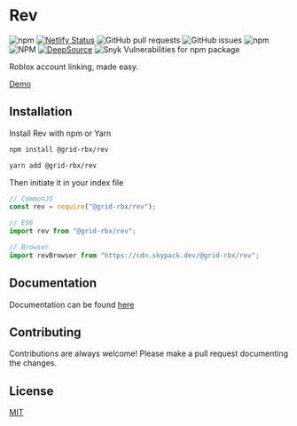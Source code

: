 # Rev

![npm](https://img.shields.io/npm/v/@grid-rbx/rev) [![Netlify Status](https://api.netlify.com/api/v1/badges/ac371a44-5f5a-4f3c-afd8-84685dd90d1f/deploy-status)](https://app.netlify.com/sites/revjs/deploys) ![GitHub pull requests](https://img.shields.io/github/issues-pr/grid-rbx/rev) ![GitHub issues](https://img.shields.io/github/issues/grid-rbx/rev) ![npm](https://img.shields.io/npm/dw/@grid-rbx/rev) ![NPM](https://img.shields.io/npm/l/@grid-rbx/rev) [![DeepSource](https://deepsource.io/gh/grid-rbx/rev.svg/?label=active+issues&show_trend=true&token=qgOtwN4OYd1ZUUMwAHekmX2J)](https://deepsource.io/gh/grid-rbx/rev/?ref=repository-badge) ![Snyk Vulnerabilities for npm package](https://img.shields.io/snyk/vulnerabilities/npm/@grid-rbx/rev)

Roblox account linking, made easy.

[Demo](https://demo.rev.cursecode.me)

## Installation

Install Rev with npm or Yarn

```bash
npm install @grid-rbx/rev

yarn add @grid-rbx/rev
```

Then initiate it in your index file

```javascript
// CommonJS
const rev = require("@grid-rbx/rev");

// ES6
import rev from "@grid-rbx/rev";

// Browser
import revBrowser from "https://cdn.skypack.dev/@grid-rbx/rev";
```

## Documentation

Documentation can be found [here](https://rev.cursecode.me)

## Contributing

Contributions are always welcome! Please make a pull request documenting the changes.

## License

[MIT](https://choosealicense.com/licenses/mit/)
